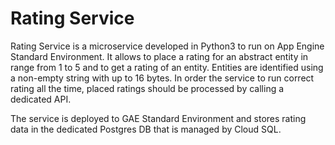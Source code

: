 # Rating Service

Rating Service is a microservice developed in Python3 to run on App Engine Standard Environment. It allows to place a rating for an abstract entity in range from 1 to 5 and to get a rating of an entity. Entities are identified using a non-empty string with up to 16 bytes. In order the service to run correct rating all the time, placed ratings should be processed by calling a dedicated API.

The service is deployed to GAE Standard Environment and stores rating data in the dedicated Postgres DB that is managed by Cloud SQL.
